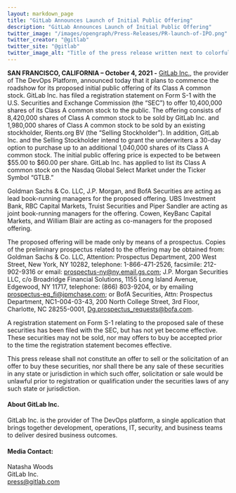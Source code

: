 ```yaml
---
layout: markdown_page
title: "GitLab Announces Launch of Initial Public Offering"
description: "GitLab Announces Launch of Initial Public Offering"
twitter_image: "/images/opengraph/Press-Releases/PR-launch-of-IPO.png"
twitter_creator: "@gitlab"
twitter_site: "@gitlab"
twitter_image_alt: "Title of the press release written next to colorful graphic of squares"
---
```


**SAN FRANCISCO, CALIFORNIA – October 4, 2021 -** [GitLab Inc.](https://about.gitlab.com/), the provider of The DevOps Platform, announced today that it plans to commence the roadshow for its proposed initial public offering of its Class A common stock. GitLab Inc. has filed a registration statement on Form S-1 with the U.S. Securities and Exchange Commission (the “SEC”) to offer 10,400,000 shares of its Class A common stock to the public. The offering consists of 8,420,000 shares of Class A common stock to be sold by GitLab Inc. and 1,980,000 shares of Class A common stock to be sold by an existing stockholder, Rients.org BV (the “Selling Stockholder”). In addition, GitLab Inc. and the Selling Stockholder intend to grant the underwriters a 30-day option to purchase up to an additional 1,040,000 shares of its Class A common stock. The initial public offering price is expected to be between $55.00 to $60.00 per share. GitLab Inc. has applied to list its Class A common stock on the Nasdaq Global Select Market under the Ticker Symbol “GTLB.”

Goldman Sachs & Co. LLC, J.P. Morgan, and BofA Securities are acting as lead book-running managers for the proposed offering. UBS Investment Bank, RBC Capital Markets, Truist Securities and Piper Sandler are acting as joint book-running managers for the offering. Cowen, KeyBanc Capital Markets, and William Blair are acting as co-managers for the proposed offering.

The proposed offering will be made only by means of a prospectus. Copies of the preliminary prospectus related to the offering may be obtained from: Goldman Sachs & Co. LLC, Attention: Prospectus Department, 200 West Street, New York, NY 10282, telephone: 1-866-471-2526, facsimile: 212-902-9316 or email: prospectus-ny@ny.email.gs.com; J.P. Morgan Securities LLC, c/o Broadridge Financial Solutions, 1155 Long Island Avenue, Edgewood, NY 11717, telephone: (866) 803-9204, or by emailing prospectus-eq_fi@jpmchase.com; or BofA Securities, Attn: Prospectus Department, NC1-004-03-43, 200 North College Street, 3rd Floor, Charlotte, NC 28255-0001, Dg.prospectus_requests@bofa.com.

A registration statement on Form S-1 relating to the proposed sale of these securities has been filed with the SEC, but has not yet become effective. These securities may not be sold, nor may offers to buy be accepted prior to the time the registration statement becomes effective.

This press release shall not constitute an offer to sell or the solicitation of an offer to buy these securities, nor shall there be any sale of these securities in any state or jurisdiction in which such offer, solicitation or sale would be unlawful prior to registration or qualification under the securities laws of any such state or jurisdiction.

#### About GitLab Inc.
GitLab Inc. is the provider of The DevOps platform, a single application that brings together development, operations, IT, security, and business teams to deliver desired business outcomes.

#### Media Contact:

Natasha Woods
<br>
GitLab Inc.
<br>
press@gitlab.com
